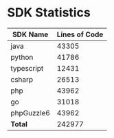 # SDK Statistics

| SDK Name | Lines of Code |
| -------- | ------------- |
| java | 43305 |
| python | 41786 |
| typescript | 12431 |
| csharp | 26513 |
| php | 43962 |
| go | 31018 |
| phpGuzzle6 | 43962 |
| **Total** | 242977 |
